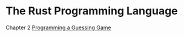 # The Rust Programming Language

Chapter 2
[Programming a Guessing Game](https://doc.rust-lang.org/book/ch02-00-guessing-game-tutorial.html)
